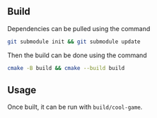 ## Build
Dependencies can be pulled using the command

```sh
git submodule init && git submodule update
```

Then the build can be done using the command

```sh
cmake -B build && cmake --build build
```

## Usage
Once built, it can be run with `build/cool-game`.
